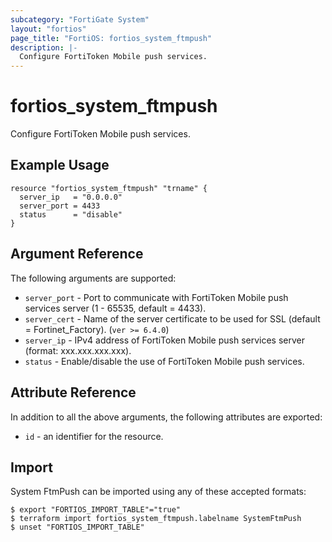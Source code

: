 ```yaml
---
subcategory: "FortiGate System"
layout: "fortios"
page_title: "FortiOS: fortios_system_ftmpush"
description: |-
  Configure FortiToken Mobile push services.
---
```


# fortios_system_ftmpush
Configure FortiToken Mobile push services.

## Example Usage

```hcl
resource "fortios_system_ftmpush" "trname" {
  server_ip   = "0.0.0.0"
  server_port = 4433
  status      = "disable"
}
```

## Argument Reference

The following arguments are supported:

* `server_port` - Port to communicate with FortiToken Mobile push services server (1 - 65535, default = 4433).
* `server_cert` - Name of the server certificate to be used for SSL (default = Fortinet_Factory). (`ver >= 6.4.0`)
* `server_ip` - IPv4 address of FortiToken Mobile push services server (format: xxx.xxx.xxx.xxx).
* `status` - Enable/disable the use of FortiToken Mobile push services.


## Attribute Reference

In addition to all the above arguments, the following attributes are exported:
* `id` - an identifier for the resource.

## Import

System FtmPush can be imported using any of these accepted formats:
```
$ export "FORTIOS_IMPORT_TABLE"="true"
$ terraform import fortios_system_ftmpush.labelname SystemFtmPush
$ unset "FORTIOS_IMPORT_TABLE"
```
